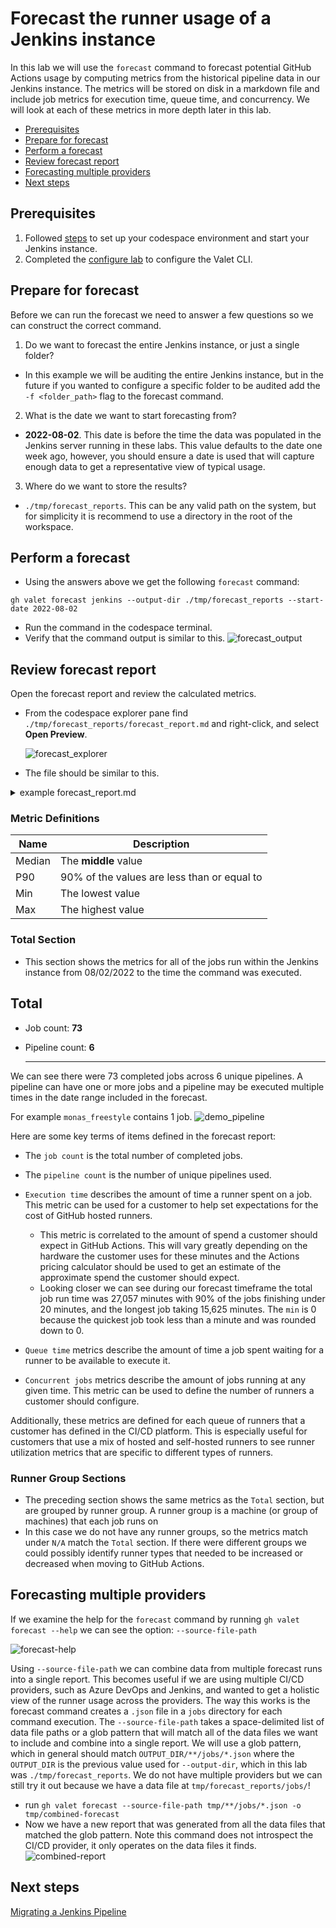 # Forecast the runner usage of a Jenkins instance

In this lab we will use the `forecast` command to forecast potential GitHub Actions usage by computing metrics from the historical pipeline data in our Jenkins instance. The metrics will be stored on disk in a markdown file and include job metrics for execution time, queue time, and concurrency. We will look at each of these metrics in more depth later in this lab.

- [Prerequisites](#prerequisites)
- [Prepare for forecast](#prepare-for-forecast)
- [Perform a forecast](#perform-a-forecast)
- [Review forecast report](#review-forecast-report)
- [Forecasting multiple providers](#forecasting-multiple-providers)
- [Next steps](#next-steps)

## Prerequisites

1. Followed [steps](../jenkins/readme.md#valet-labs-for-jenkins) to set up your codespace environment and start your Jenkins instance.
2. Completed the [configure lab](../jenkins/valet-configure-lab.md#configure-valet-to-work-with-jenkins) to configure the Valet CLI.

## Prepare for forecast

Before we can run the forecast we need to answer a few questions so we can construct the correct command.

1. Do we want to forecast the entire Jenkins instance, or just a single folder?

- In this example we will be auditing the entire Jenkins instance, but in the future if you wanted to configure a specific folder to be audited add the `-f <folder_path>` flag to the forecast command.

2. What is the date we want to start forecasting from?

- __2022-08-02__. This date is before the time the data was populated in the Jenkins server running in these labs. This value defaults to the date one week ago, however, you should ensure a date is used that will capture enough data to get a representative view of typical usage.

3. Where do we want to store the results?

- `./tmp/forecast_reports`. This can be any valid path on the system, but for simplicity it is recommend to use a directory in the root of the workspace.

## Perform a forecast

- Using the answers above we get the following `forecast` command:

```
gh valet forecast jenkins --output-dir ./tmp/forecast_reports --start-date 2022-08-02
```

- Run the command in the codespace terminal.
- Verify that the command output is similar to this.
  ![forecast_output](https://user-images.githubusercontent.com/19557880/186223037-18556c82-5a29-4434-bc17-4b906d704967.png)

## Review forecast report

Open the forecast report and review the calculated metrics.

- From the codespace explorer pane find `./tmp/forecast_reports/forecast_report.md` and right-click, and select __Open Preview__.

  ![forecast_explorer](https://user-images.githubusercontent.com/18723510/185234641-948a551b-316f-4cce-9e7d-4c078ae11a04.png)

- The file should be similar to this.

<details>
<summary>example forecast_report.md</summary>

# Forecast report for [Jenkins](http://localhost:8080)

- Valet version: __0.1.0.13448(2222622ecf83e372990e1657b1293e1ac552be21)__
- Performed at: __8/23/22 at 17:11__
- Date range: __8/2/22 - 8/23/22__

## Total

- Job count: __73__
- Pipeline count: __6__

- Execution time

  - Total: __27,057 minutes__
  - Median: __2 minutes__
  - P90: __19 minutes__
  - Min: __0 minutes__
  - Max: __15,625 minutes__

- Queue time

  - Median: __0 minutes__
  - P90: __0 minutes__
  - Min: __0 minutes__
  - Max: __0 minutes__

- Concurrent jobs

  - Median: __1__
  - P90: __3__
  - Min: __0__
  - Max: __29__

    ---

## N/A

- Job count: __73__
- Pipeline count: __6__

- Execution time

  - Total: __27,057 minutes__
  - Median: __2 minutes__
  - P90: __19 minutes__
  - Min: __0 minutes__
  - Max: __15,625 minutes__

- Queue time

  - Median: __0 minutes__
  - P90: __0 minutes__
  - Min: __0 minutes__
  - Max: __0 minutes__

- Concurrent jobs

  - Median: __1__
  - P90: __3__
  - Min: __0__
  - Max: __29__

    > Note: Concurrent jobs are calculated by using a sliding window of 1m 0s.

</details>

### Metric Definitions

|  Name | Description |
| ----- | ----------- |
| Median | The __middle__ value |
| P90 | 90% of the values are less than or equal to |
| Min | The lowest value |
| Max | The highest value |

### Total Section

- This section shows the metrics for all of the jobs run within the Jenkins instance from 08/02/2022 to the time the command was executed.

## Total

- Job count: __73__
- Pipeline count: __6__

   ---

We can see there were 73 completed jobs across 6 unique pipelines. A pipeline can have one or more jobs and a pipeline may be executed multiple times in the date range included in the forecast.
  
  For example `monas_freestyle` contains 1 job.
  ![demo_pipeline](https://user-images.githubusercontent.com/19557880/186261368-d4dbbe8d-71e0-4084-bbbb-7557e9dbbb86.png)

Here are some key terms of items defined in the forecast report:

- The `job count` is the total number of completed jobs.
- The `pipeline count` is the number of unique pipelines used.
- `Execution time` describes the amount of time a runner spent on a job. This metric can be used for a customer to help set expectations for the cost of GitHub hosted runners.
  - This metric is correlated to the amount of spend a customer should expect in GitHub Actions. This will vary greatly depending on the hardware the customer uses for these minutes and the Actions pricing calculator should be used to get an estimate of the approximate spend the customer should expect.
  - Looking closer we can see during our forecast timeframe the total job run time was 27,057 minutes with 90% of the jobs finishing under 20 minutes, and the longest job taking 15,625 minutes.  The `min` is 0 because the quickest job took less than a minute and was rounded down to 0.

- `Queue time` metrics describe the amount of time a job spent waiting for a runner to be available to execute it.
- `Concurrent jobs` metrics describe the amount of jobs running at any given time. This metric can be used to define the number of runners a customer should configure.

Additionally, these metrics are defined for each queue of runners that a customer has defined in the CI/CD platform. This is especially useful for customers that use a mix of hosted and self-hosted runners to see runner utilization metrics that are specific to different types of runners.

### Runner Group Sections

- The preceding section shows the same metrics as the `Total` section, but are grouped by runner group. A runner group is a machine (or group of machines) that each job runs on
- In this case we do not have any runner groups, so the metrics match under `N/A` match the `Total` section. If there were different groups we could possibly identify runner types that needed to be increased or decreased when moving to GitHub Actions.

## Forecasting multiple providers

If we examine the help for the `forecast` command by running `gh valet forecast --help` we can see the option: `--source-file-path`

![forecast-help](https://user-images.githubusercontent.com/19557880/186263140-f02c6cab-7979-417c-bdfe-b9590e9c5597.png)

Using `--source-file-path` we can combine data from multiple forecast runs into a single report.  This becomes useful if we are using multiple CI/CD providers, such as Azure DevOps and Jenkins, and wanted to get a holistic view of the runner usage across the providers.  The way this works is the forecast command creates a `.json` file in a `jobs` directory for each command execution.  The `--source-file-path` takes a space-delimited list of data file paths or a glob pattern that will match all of the data files we want to include and combine into a single report. We will use a glob pattern, which in general should match `OUTPUT_DIR/**/jobs/*.json` where the `OUTPUT_DIR` is the previous value used for `--output-dir`, which in this lab was `./tmp/forecast_reports`. We do not have multiple providers but we can still try it out because we have a data file at `tmp/forecast_reports/jobs/`!

- run `gh valet forecast --source-file-path tmp/**/jobs/*.json -o tmp/combined-forecast`
- Now we have a new report that was generated from all the data files that matched the glob pattern. Note this command does not introspect the CI/CD provider, it only operates on the data files it finds.  
![combined-report](https://user-images.githubusercontent.com/19557880/186264213-b3201710-8093-4ae5-9aef-5c7f95cc3951.png)

## Next steps
[Migrating a Jenkins Pipeline](../jenkins/6-migrate.md#migrate-a-jenkins-project-to-github-actions)
